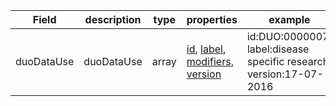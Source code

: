 |Field | description | type | properties | example | enum|
| ---| ---| ---| ---| ---| --- |
| duoDataUse | duoDataUse | array | [id](./id.md), [label](./label.md), [modifiers](./modifiers.md), [version](./version.md) | id:DUO:0000007, label:disease specific research, version:17-07-2016 | NA|
